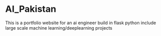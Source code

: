 # AI_Pakistan
This is a portfolio website for an ai engineer build in flask python include large scale machine learning/deeplearning projects

